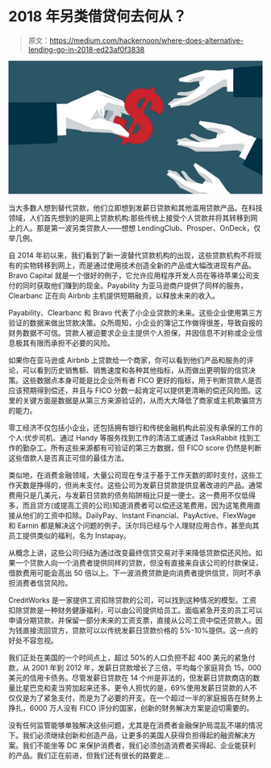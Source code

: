 # 2018 年另类借贷何去何从？

> 原文：<https://medium.com/hackernoon/where-does-alternative-lending-go-in-2018-ed23af0f3838>

![](img/1d10f5202b383e8f7efd0309ebd1d5ba.png)

当大多数人想到替代贷款，他们立即想到发薪日贷款和其他滥用贷款产品。在科技领域，人们首先想到的是网上贷款机构:那些传统上接受个人贷款并将其转移到网上的人。那是第一波另类贷款人——想想 LendingClub、Prosper、OnDeck，仅举几例。

自 2014 年初以来，我们看到了新一波替代贷款机构的出现，这些贷款机构不将现有的实物转移到网上，而是通过使用技术创造全新的产品或大幅改进现有产品。Bravo Capital 就是一个很好的例子，它允许应用程序开发人员在等待苹果公司支付的同时获取他们赚到的现金。Payability 为亚马逊商户提供了同样的服务，Clearbanc 正在向 Airbnb 主机提供短期融资，以释放未来的收入。

Payability、Clearbanc 和 Bravo 代表了小企业贷款的未来。这些企业使用第三方验证的数据来做出贷款决策。众所周知，小企业的簿记工作做得很差，导致自报的财务数据不可信。贷款人被迫要求企业主提供个人担保，并因信息不对称或企业信息极其有限而承担不必要的风险。

如果你在亚马逊或 Airbnb 上贷款给一个商家，你可以看到他们产品和服务的评论，可以看到历史销售额、销售速度和各种其他指标，从而做出更明智的信贷决策。这些数据点本身可能是比企业所有者 FICO 更好的指标，用于判断贷款人是否应该预期得到偿还，并且与 FICO 分数一起肯定可以提供更清晰的偿还风险图。这里的关键方面是数据是从第三方来源验证的，从而大大降低了商家或主机欺骗贷方的能力。

零工经济不仅包括小企业，还包括拥有银行和传统金融机构此前没有承保的工作的个人:优步司机、通过 Handy 等服务找到工作的清洁工或通过 TaskRabbit 找到工作的勤杂工。所有这些来源都有可验证的第三方数据，但 FICO score 仍然是判断这些借款人是否真正可信的最佳方法。

类似地，在消费金融领域，大量公司现在专注于基于工作天数的即时支付，这些工作天数是挣得的，但尚未支付。这些公司为发薪日贷款提供显著改进的产品。通常费用只是几美元，与发薪日贷款的债务陷阱相比只是一便士。这一费用不仅低得多，而且贷方(或提高工资的公司)知道消费者可以偿还这笔费用，因为这笔费用直接从他们的工资中扣除。DailyPay、Instant Financial、PayActive、FlexWage 和 Earnin 都是解决这个问题的例子。沃尔玛已经与个人理财应用合作，甚至向其员工提供类似的福利，名为 Instapay。

从概念上讲，这些公司归结为通过改变最终信贷交易对手来降低贷款偿还风险。如果一个贷款人向一个消费者提供同样的贷款，但没有直接来自该公司的付款保证，借款费用可能会高出 50 倍以上。下一波消费贷款是向消费者提供信贷，同时不承担消费者信贷风险。

CreditWorks 是一家提供工资扣除贷款的公司，可以找到这种情况的模型。工资扣除贷款是一种财务健康福利，可以由公司提供给员工。面临紧急开支的员工可以申请分期贷款，并保留一部分未来的工资支票，直接从公司工资中偿还贷款人。因为钱直接流回贷方，贷款可以以传统发薪日贷款价格的 5%-10%提供。这一点的好处不容忽视。

我们正处在美国的一个时间点上，超过 50%的人口负担不起 400 美元的紧急付款，从 2001 年到 2012 年，发薪日贷款增长了三倍，平均每个家庭背负 15，000 美元的信用卡债务。尽管发薪日贷款在 14 个州是非法的，但发薪日贷款商店的数量比星巴克和麦当劳加起来还多。更令人担忧的是，69%使用发薪日贷款的人不仅仅是为了紧急支付，而是为了必要的开支。在一个超过一半的家庭报告在财务上挣扎，6000 万人没有 FICO 评分的国家，创新的财务解决方案是迫切需要的。

没有任何监管能够单独解决这些问题，尤其是在消费者金融保护局混乱不堪的情况下。我们必须继续创新和创造产品，让更多的美国人获得负担得起的融资解决方案。我们不能坐等 DC 来保护消费者，我们必须创造消费者买得起、企业能获利的产品。我们正在前进，但我们还有很长的路要走…